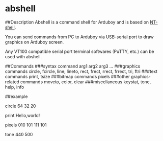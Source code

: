 # abshell
##Description
Abshell is a command shell for Arduboy and is based on [NT-shell](http://www.cubeatsystems.com/ntshell/index.html).

You can send commands from PC to Arduboy via USB-serial port to draw graphics on Arduboy screen.

Any VT100 compatible serial port terminal softwares (PuTTY, etc.) can be used with abshell.

##Commands
###syntax
command arg1 arg2 arg3 ...
###graphics commands
circle, fcircle, line, lineto, rect, frect, rrect, frrect, tri, ftri
###text commands
print, tsize
###bitmap commands
pixels
###other graphics-related commands
moveto, color, clear
###miscellaneous
keystat, tone, help, info

##example

circle 64 32 20

print Hello,world!

pixels 010 101 111 101

tone 440 500
